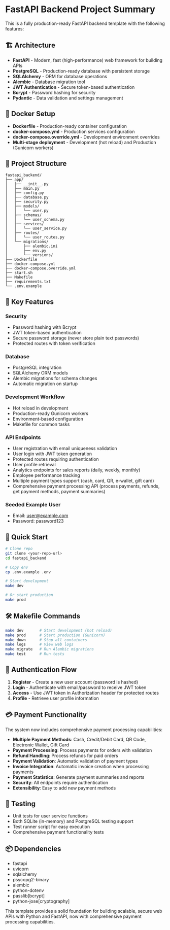 # FastAPI Backend Project Summary

This is a fully production-ready FastAPI backend template with the following features:

## 🏗️ Architecture

- **FastAPI** - Modern, fast (high-performance) web framework for building APIs
- **PostgreSQL** - Production-ready database with persistent storage
- **SQLAlchemy** - ORM for database operations
- **Alembic** - Database migration tool
- **JWT Authentication** - Secure token-based authentication
- **Bcrypt** - Password hashing for security
- **Pydantic** - Data validation and settings management

## 🐳 Docker Setup

- **Dockerfile** - Production-ready container configuration
- **docker-compose.yml** - Production services configuration
- **docker-compose.override.yml** - Development environment overrides
- **Multi-stage deployment** - Development (hot reload) and Production (Gunicorn workers)

## 📁 Project Structure

```
fastapi_backend/
├── app/
│   ├── __init__.py
│   ├── main.py
│   ├── config.py
│   ├── database.py
│   ├── security.py
│   ├── models/
│   │   └── user.py
│   ├── schemas/
│   │   └── user_schema.py
│   ├── services/
│   │   └── user_service.py
│   ├── routes/
│   │   └── user_routes.py
│   └── migrations/
│       ├── alembic.ini
│       ├── env.py
│       └── versions/
├── Dockerfile
├── docker-compose.yml
├── docker-compose.override.yml
├── start.sh
├── Makefile
├── requirements.txt
└── .env.example
```

## 🔧 Key Features

### Security
- Password hashing with Bcrypt
- JWT token-based authentication
- Secure password storage (never store plain text passwords)
- Protected routes with token verification

### Database
- PostgreSQL integration
- SQLAlchemy ORM models
- Alembic migrations for schema changes
- Automatic migration on startup

### Development Workflow
- Hot reload in development
- Production-ready Gunicorn workers
- Environment-based configuration
- Makefile for common tasks

### API Endpoints
- User registration with email uniqueness validation
- User login with JWT token generation
- Protected routes requiring authentication
- User profile retrieval
- Analytics endpoints for sales reports (daily, weekly, monthly)
- Employee performance tracking
- Multiple payment types support (cash, card, QR, e-wallet, gift card)
- Comprehensive payment processing API (process payments, refunds, get payment methods, payment summaries)

### Seeded Example User
- Email: user@example.com
- Password: password123

## 🚀 Quick Start

```bash
# Clone repo
git clone <your-repo-url>
cd fastapi_backend

# Copy env
cp .env.example .env

# Start development
make dev

# Or start production
make prod
```

## 🛠️ Makefile Commands

```bash
make dev       # Start development (hot reload)
make prod      # Start production (Gunicorn)
make down      # Stop all containers
make logs      # View web logs
make migrate   # Run Alembic migrations
make test      # Run tests
```

## 🔐 Authentication Flow

1. **Register** - Create a new user account (password is hashed)
2. **Login** - Authenticate with email/password to receive JWT token
3. **Access** - Use JWT token in Authorization header for protected routes
4. **Profile** - Retrieve user profile information

## 💳 Payment Functionality

The system now includes comprehensive payment processing capabilities:

- **Multiple Payment Methods**: Cash, Credit/Debit Card, QR Code, Electronic Wallet, Gift Card
- **Payment Processing**: Process payments for orders with validation
- **Refund Handling**: Process refunds for paid orders
- **Payment Validation**: Automatic validation of payment types
- **Invoice Integration**: Automatic invoice creation when processing payments
- **Payment Statistics**: Generate payment summaries and reports
- **Security**: All endpoints require authentication
- **Extensibility**: Easy to add new payment methods

## 🧪 Testing

- Unit tests for user service functions
- Both SQLite (in-memory) and PostgreSQL testing support
- Test runner script for easy execution
- Comprehensive payment functionality tests

## 📦 Dependencies

- fastapi
- uvicorn
- sqlalchemy
- psycopg2-binary
- alembic
- python-dotenv
- passlib[bcrypt]
- python-jose[cryptography]

This template provides a solid foundation for building scalable, secure web APIs with Python and FastAPI, now with comprehensive payment processing capabilities.